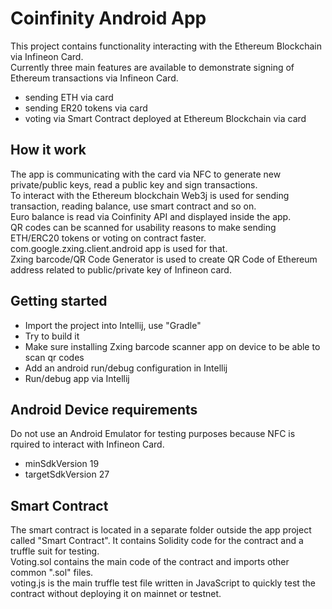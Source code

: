 Coinfinity Android App
===


This project contains functionality interacting with the Ethereum Blockchain via Infineon Card.  
Currently three main features are available to demonstrate signing of Ethereum transactions via Infineon Card.  
- sending ETH via card
- sending ER20 tokens via card
- voting via Smart Contract deployed at Ethereum Blockchain via card
 
How it work
---

The app is communicating with the card via NFC to generate new private/public keys, read a public key and sign transactions.  
To interact with the Ethereum blockchain Web3j is used for sending transaction, reading balance, use smart contract and so on.  
Euro balance is read via Coinfinity API and displayed inside the app.  
QR codes can be scanned for usability reasons to make sending ETH/ERC20 tokens or voting on contract faster. com.google.zxing.client.android app is used for that.  
Zxing barcode/QR Code Generator is used to create QR Code of Ethereum address related to public/private key of Infineon card.

Getting started
---

- Import the project into Intellij, use "Gradle"
- Try to build it
- Make sure installing Zxing barcode scanner app on device to be able to scan qr codes
- Add an android run/debug configuration in Intellij
- Run/debug app via Intellij
  
Android Device requirements
---

Do not use an Android Emulator for testing purposes because NFC is rquired to interact with Infineon Card.
- minSdkVersion 19  
- targetSdkVersion 27  

Smart Contract
---

The smart contract is located in a separate folder outside the app project called "Smart Contract". It contains Solidity code for the contract and a truffle suit for testing.  
Voting.sol contains the main code of the contract and imports other common ".sol" files.  
voting.js is the main truffle test file written in JavaScript to quickly test the contract without deploying it on mainnet or testnet.